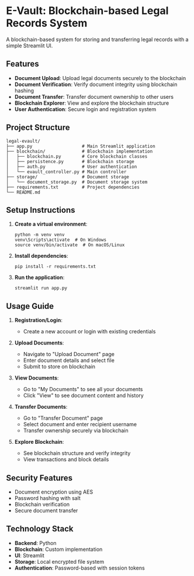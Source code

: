 # E-Vault: Blockchain-based Legal Records System

A blockchain-based system for storing and transferring legal records with a simple Streamlit UI.

## Features

- **Document Upload**: Upload legal documents securely to the blockchain
- **Document Verification**: Verify document integrity using blockchain hashing
- **Document Transfer**: Transfer document ownership to other users
- **Blockchain Explorer**: View and explore the blockchain structure
- **User Authentication**: Secure login and registration system

## Project Structure

```
legal-evault/
├── app.py                   # Main Streamlit application
├── blockchain/              # Blockchain implementation
│   ├── blockchain.py        # Core blockchain classes
│   ├── persistence.py       # Blockchain storage
│   ├── auth.py              # User authentication
│   └── evault_controller.py # Main controller
├── storage/                 # Document storage
│   └── document_storage.py  # Document storage system
├── requirements.txt         # Project dependencies
└── README.md
```

## Setup Instructions

1. **Create a virtual environment**:
   ```
   python -m venv venv
   venv\Scripts\activate  # On Windows
   source venv/bin/activate  # On macOS/Linux
   ```

2. **Install dependencies**:
   ```
   pip install -r requirements.txt
   ```

3. **Run the application**:
   ```
   streamlit run app.py
   ```

## Usage Guide

1. **Registration/Login**:
   - Create a new account or login with existing credentials

2. **Upload Documents**:
   - Navigate to "Upload Document" page
   - Enter document details and select file
   - Submit to store on blockchain

3. **View Documents**:
   - Go to "My Documents" to see all your documents
   - Click "View" to see document content and history

4. **Transfer Documents**:
   - Go to "Transfer Document" page
   - Select document and enter recipient username
   - Transfer ownership securely via blockchain

5. **Explore Blockchain**:
   - See blockchain structure and verify integrity
   - View transactions and block details

## Security Features

- Document encryption using AES
- Password hashing with salt
- Blockchain verification
- Secure document transfer

## Technology Stack

- **Backend**: Python
- **Blockchain**: Custom implementation
- **UI**: Streamlit
- **Storage**: Local encrypted file system
- **Authentication**: Password-based with session tokens